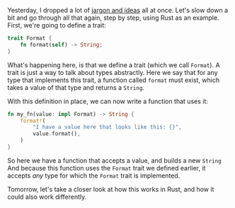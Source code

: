 Yesterday, I dropped a lot of [jargon and ideas](/daily/2025-06-14) all at once.
Let's slow down a bit and go through all that again, step by step, using Rust as
an example. First, we're going to define a trait:

```rust
trait Format {
    fn format(self) -> String;
}
```

What's happening here, is that we define a trait (which we call `Format`). A
trait is just a way to talk about types abstractly. Here we say that for any
type that implements this trait, a function called `format` must exist, which
takes a value of that type and returns a `String`.

With this definition in place, we can now write a function that uses it:

```rust
fn my_fn(value: impl Format) -> String {
    format!(
        "I have a value here that looks like this: {}",
        value.format(),
    )
}
```

So here we have a function that accepts a value, and builds a new `String` And
because this function uses the `Format` trait we defined earlier, it accepts
_any_ type for which the `Format` trait is implemented.

Tomorrow, let's take a closer look at how this works in Rust, and how it could
also work differently.

